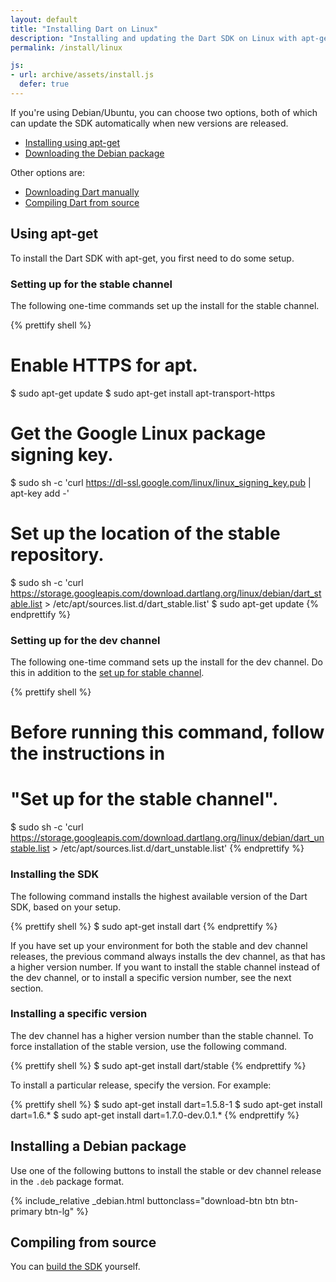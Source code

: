 ```yaml
---
layout: default
title: "Installing Dart on Linux"
description: "Installing and updating the Dart SDK on Linux with apt-get, a Debian package, and compiling from source."
permalink: /install/linux

js:
- url: archive/assets/install.js
  defer: true
---
```


If you're using Debian/Ubuntu, you can choose two options,
both of which can update the SDK automatically
when new versions are released.

* [Installing using apt-get](#using-apt-get)
* [Downloading the Debian package](#installing-a-debian-package)

Other options are:

* [Downloading Dart manually](/install/archive/)
* [Compiling Dart from source](#compiling-from-source)

## Using apt-get

To install the Dart SDK with apt-get, you first need to do some setup.

### Setting up for the stable channel

The following one-time commands set up the install for the stable channel.

{% prettify shell %}
# Enable HTTPS for apt.
$ sudo apt-get update
$ sudo apt-get install apt-transport-https
# Get the Google Linux package signing key.
$ sudo sh -c 'curl https://dl-ssl.google.com/linux/linux_signing_key.pub | apt-key add -'
# Set up the location of the stable repository.
$ sudo sh -c 'curl https://storage.googleapis.com/download.dartlang.org/linux/debian/dart_stable.list > /etc/apt/sources.list.d/dart_stable.list'
$ sudo apt-get update
{% endprettify %}


### Setting up for the dev channel

The following one-time command sets up the install for the dev channel.
Do this in addition to the [set up for stable channel](#setting-up-for-the-stable-channel).

{% prettify shell %}
# Before running this command, follow the instructions in
# "Set up for the stable channel".
$ sudo sh -c 'curl https://storage.googleapis.com/download.dartlang.org/linux/debian/dart_unstable.list > /etc/apt/sources.list.d/dart_unstable.list'
{% endprettify %}


### Installing the SDK

The following command installs the highest available version of the Dart SDK,
based on your setup.

{% prettify shell %}
$ sudo apt-get install dart
{% endprettify %}

If you have set up your environment for both the stable and dev channel
releases, the previous command always installs the dev channel, as that
has a higher version number.
If you want to install the stable channel instead of the dev channel,
or to install a specific version number, see the next section.


### Installing a specific version

The dev channel has a higher version number than the stable channel.
To force installation of the stable version, use the following command.

{% prettify shell %}
$ sudo apt-get install dart/stable
{% endprettify %}

To install a particular release, specify the version.
For example:

{% prettify shell %}
$ sudo apt-get install dart=1.5.8-1
$ sudo apt-get install dart=1.6.*
$ sudo apt-get install dart=1.7.0-dev.0.1.*
{% endprettify %}


## Installing a Debian package

Use one of the following buttons to install the stable or
dev channel release in the `.deb` package format.

{% include_relative _debian.html buttonclass="download-btn btn btn-primary btn-lg" %}

## Compiling from source

You can [build the SDK](https://github.com/dart-lang/sdk/wiki/Building) yourself.
